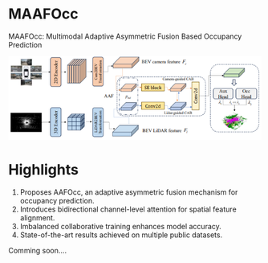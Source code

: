 # MAAFOcc
MAAFOcc: Multimodal Adaptive Asymmetric Fusion Based Occupancy Prediction

![MAAFOcc](figs/overview.png)

# Highlights
1. Proposes AAFOcc, an adaptive asymmetric fusion mechanism for occupancy prediction.
2. Introduces bidirectional channel-level attention for spatial feature alignment.
3. Imbalanced collaborative training enhances model accuracy.
4. State-of-the-art results achieved on multiple public datasets.

Comming soon....
